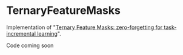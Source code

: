 # TernaryFeatureMasks
Implementation of "[Ternary Feature Masks: zero-forgetting for task-incremental learning](https://arxiv.org/abs/2001.08714)".

Code coming soon
